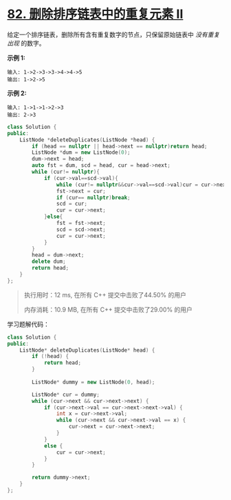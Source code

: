 # [82. 删除排序链表中的重复元素 II](https://leetcode-cn.com/problems/remove-duplicates-from-sorted-list-ii/)

给定一个排序链表，删除所有含有重复数字的节点，只保留原始链表中 *没有重复出现* 的数字。

**示例 1:**

```
输入: 1->2->3->3->4->4->5
输出: 1->2->5
```

**示例 2:**

```
输入: 1->1->1->2->3
输出: 2->3
```

```c++
class Solution {
public:
    ListNode *deleteDuplicates(ListNode *head) {
        if (head == nullptr || head->next == nullptr)return head;
        ListNode *dum = new ListNode(0);
        dum->next = head;
        auto fst = dum, scd = head, cur = head->next;
        while (cur!= nullptr){
            if (cur->val==scd->val){
                while (cur!= nullptr&&cur->val==scd->val)cur = cur->next;
                fst->next = cur;
                if (cur== nullptr)break;
                scd = cur;
                cur = cur->next;
            }else{
                fst = fst->next;
                scd = scd->next;
                cur = cur->next;
            }
        }
        head = dum->next;
        delete dum;
        return head;
    }
};
```

> 执行用时：12 ms, 在所有 C++ 提交中击败了44.50% 的用户
>
> 内存消耗：10.9 MB, 在所有 C++ 提交中击败了29.00% 的用户

学习题解代码：

```c++
class Solution {
public:
    ListNode* deleteDuplicates(ListNode* head) {
        if (!head) {
            return head;
        }
        
        ListNode* dummy = new ListNode(0, head);

        ListNode* cur = dummy;
        while (cur->next && cur->next->next) {
            if (cur->next->val == cur->next->next->val) {
                int x = cur->next->val;
                while (cur->next && cur->next->val == x) {
                    cur->next = cur->next->next;
                }
            }
            else {
                cur = cur->next;
            }
        }

        return dummy->next;
    }
};
```






